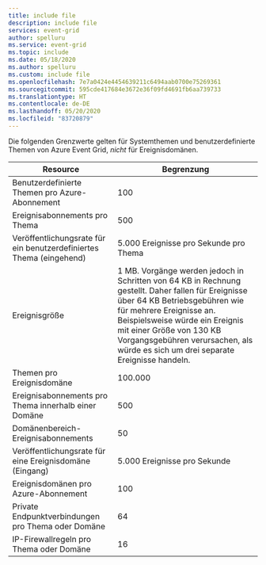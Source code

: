 ```yaml
---
title: include file
description: include file
services: event-grid
author: spelluru
ms.service: event-grid
ms.topic: include
ms.date: 05/18/2020
ms.author: spelluru
ms.custom: include file
ms.openlocfilehash: 7e7a0424e4454639211c6494aab0700e75269361
ms.sourcegitcommit: 595cde417684e3672e36f09fd4691fb6aa739733
ms.translationtype: HT
ms.contentlocale: de-DE
ms.lasthandoff: 05/20/2020
ms.locfileid: "83720879"
---
```

Die folgenden Grenzwerte gelten für Systemthemen und benutzerdefinierte Themen von Azure Event Grid, *nicht* für Ereignisdomänen.

| Resource | Begrenzung |
| --- | --- |
| Benutzerdefinierte Themen pro Azure-Abonnement | 100 |
| Ereignisabonnements pro Thema | 500 |
| Veröffentlichungsrate für ein benutzerdefiniertes Thema (eingehend) | 5\.000 Ereignisse pro Sekunde pro Thema |
| Ereignisgröße | 1 MB. Vorgänge werden jedoch in Schritten von 64 KB in Rechnung gestellt. Daher fallen für Ereignisse über 64 KB Betriebsgebühren wie für mehrere Ereignisse an. Beispielsweise würde ein Ereignis mit einer Größe von 130 KB Vorgangsgebühren verursachen, als würde es sich um drei separate Ereignisse handeln.  |
| Themen pro Ereignisdomäne | 100.000 |
| Ereignisabonnements pro Thema innerhalb einer Domäne | 500 |
| Domänenbereich-Ereignisabonnements | 50 |
| Veröffentlichungsrate für eine Ereignisdomäne (Eingang) | 5\.000 Ereignisse pro Sekunde |
| Ereignisdomänen pro Azure-Abonnement | 100 |
| Private Endpunktverbindungen pro Thema oder Domäne | 64 | 
| IP-Firewallregeln pro Thema oder Domäne | 16 | 